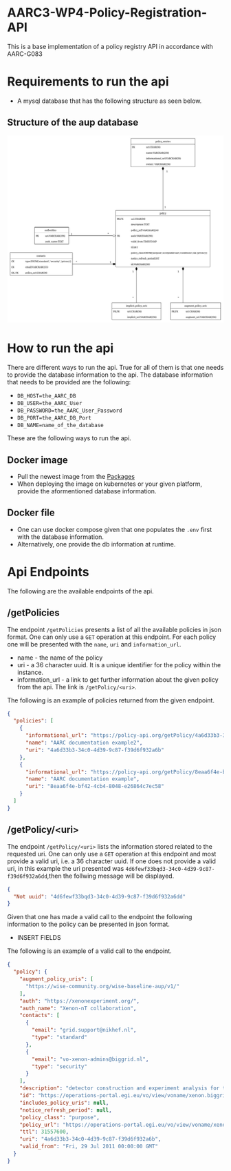 # AARC3-WP4-Policy-Registration-API
This is a base implementation of a policy registry API in accordance with AARC-G083

# Requirements to run the api
- A mysql database that has the following structure as seen below.

## Structure of the aup database
![Alt text](API_DB_class.jpg?raw=true "Title")

# How to run the api
There are different ways to run the api. True for all of them is that one needs to provide the database information to the api. 
The database information that needs to be provided are the following:
- `DB_HOST=the_AARC_DB`
- `DB_USER=the_AARC_User`
- `DB_PASSWORD=the_AARC_User_Password`
- `DB_PORT=the_AARC_DB_Port`
- `DB_NAME=name_of_the_database`

These are the following ways to run the api.

## Docker image
- Pull the newest image from the [Packages](https://github.com/S203932/AARC3-WP4-Policy-Registration-API/pkgs/container/aarc3-wp4-policy-registration-api%2Fmyapp)
- When deploying the image on kubernetes or your given platform, provide the aformentioned database information.

## Docker file
- One can use docker compose given that one populates the `.env` first with the database information. 
- Alternatively, one provide the db information at runtime.

# Api Endpoints
The following are the available endpoints of the api. 

## /getPolicies
The endpoint `/getPolicies` presents a list of all the available policies in json format.
One can only use a `GET` operation at this endpoint.
For each policy one will be presented with the `name`, `uri` and `information_url`.
- name - the name of the policy
- uri - a 36 character uuid. It is a unique identifier for the policy within the instance.
- information_url - a link to get further information about the given policy from the api. The link is `/getPolicy/<uri>`.

The following is an example of policies returned from the given endpoint.
```json
{
  "policies": [
    {
      "informational_url": "https://policy-api.org/getPolicy/4a6d33b3-34c0-4d39-9c87-f39d6f932a6b",
      "name": "AARC documentation example2",
      "uri": "4a6d33b3-34c0-4d39-9c87-f39d6f932a6b"
    },
    {
      "informational_url": "https://policy-api.org/getPolicy/8eaa6f4e-bf42-4cb4-8048-e26864c7ec58",
      "name": "AARC documentation example",
      "uri": "8eaa6f4e-bf42-4cb4-8048-e26864c7ec58"
    }
  ]
}
```

## /getPolicy/\<uri\>
The endpoint `/getPolicy/<uri>` lists the information stored related to the requested uri.
One can only use a `GET` operation at this endpoint and most provide a valid uri, i.e. a 36 character uuid.
If one does not provide a valid uri, in this example the uri presented was `4d6fewf33bqd3-34c0-4d39-9c87-f39d6f932a6dd`,then the follwing message will be displayed.
```json
{
  "Not uuid": "4d6fewf33bqd3-34c0-4d39-9c87-f39d6f932a6dd"
}
```

Given that one has made a valid call to the endpoint the following information to the policy can be presented in json format.
- INSERT FIELDS


The following is an example of a valid call to the endpoint. 
```json
{
  "policy": {
    "augment_policy_uris": [
      "https://wise-community.org/wise-baseline-aup/v1/"
    ],
    "auth": "https://xenonexperiment.org/",
    "auth_name": "Xenon-nT collaboration",
    "contacts": [
      {
        "email": "grid.support@nikhef.nl",
        "type": "standard"
      },
      {
        "email": "vo-xenon-admins@biggrid.nl",
        "type": "security"
      }
    ],
    "description": "detector construction and experiment analysis for the search of dark matter using Xenon detectors",
    "id": "https://operations-portal.egi.eu/vo/view/voname/xenon.biggrid.nl",
    "includes_policy_uris": null,
    "notice_refresh_period": null,
    "policy_class": "purpose",
    "policy_url": "https://operations-portal.egi.eu/vo/view/voname/xenon.biggrid.nl",
    "ttl": 31557600,
    "uri": "4a6d33b3-34c0-4d39-9c87-f39d6f932a6b",
    "valid_from": "Fri, 29 Jul 2011 00:00:00 GMT"
  }
}
```


